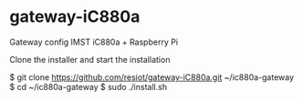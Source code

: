 # gateway-iC880a

Gateway config
IMST iC880a + Raspberry Pi 




Clone the installer and start the installation

  $ git clone https://github.com/resiot/gateway-iC880a.git ~/ic880a-gateway
  $ cd ~/ic880a-gateway
  $ sudo ./install.sh

